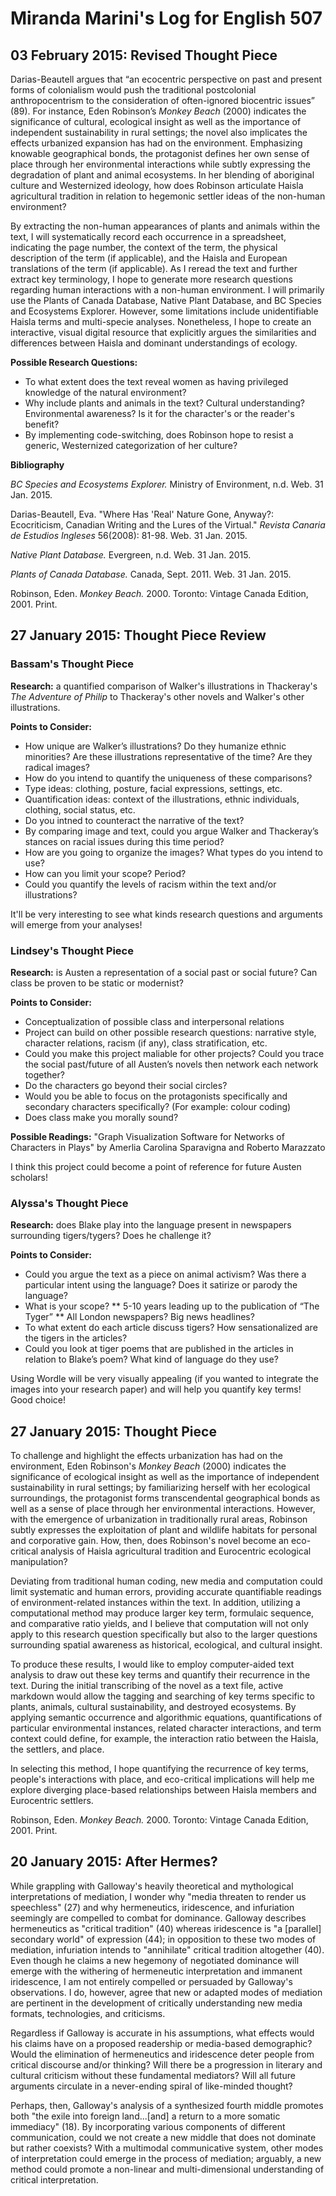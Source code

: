 # Miranda Marini's Log for English 507

## 03 February 2015: Revised Thought Piece

Darias-Beautell argues that “an ecocentric perspective on past and present forms of colonialism would push the traditional postcolonial anthropocentrism to the consideration of often-ignored biocentric issues” (89). For instance, Eden Robinson’s *Monkey Beach* (2000) indicates the significance of cultural, ecological insight as well as the importance of independent sustainability in rural settings; the novel also implicates the effects urbanized expansion has had on the environment. Emphasizing knowable geographical bonds, the protagonist defines her own sense of place through her environmental interactions while subtly expressing the degradation of plant and animal ecosystems. In her blending of aboriginal culture and Westernized ideology, how does Robinson articulate Haisla agricultural tradition in relation to hegemonic settler ideas of the non-human environment?

By extracting the non-human appearances of plants and animals within the text, I will systematically record each occurrence in a spreadsheet, indicating the page number, the context of the term, the physical description of the term (if applicable), and the Haisla and European translations of the term (if applicable). As I reread the text and further extract key terminology, I hope to generate more research questions regarding human interactions with a non-human environment. I will primarily use the Plants of Canada Database, Native Plant Database, and BC Species and Ecosystems Explorer. However, some limitations include unidentifiable Haisla terms and multi-specie analyses. Nonetheless, I hope to create an interactive, visual digital resource that explicitly argues the similarities and differences between Haisla and dominant understandings of ecology.

**Possible Research Questions:**
* To what extent does the text reveal women as having privileged knowledge of the natural environment?
* Why include plants and animals in the text? Cultural understanding? Environmental awareness? Is it for the character's or the reader's benefit?
* By implementing code-switching, does Robinson hope to resist a generic, Westernized categorization of her culture?

**Bibliography**

*BC Species and Ecosystems Explorer.* Ministry of Environment, n.d. Web. 31 Jan. 2015.

Darias-Beautell, Eva. "Where Has 'Real' Nature Gone, Anyway?: Ecocriticism, Canadian Writing and the Lures of the Virtual." *Revista Canaria de Estudios Ingleses* 56(2008): 81-98. Web. 31 Jan. 2015.

*Native Plant Database.* Evergreen, n.d. Web. 31 Jan. 2015.

*Plants of Canada Database.* Canada, Sept. 2011. Web. 31 Jan. 2015.

Robinson, Eden. *Monkey Beach.* 2000. Toronto: Vintage Canada Edition, 2001. Print.

## 27 January 2015: Thought Piece Review

### Bassam's Thought Piece

**Research:** a quantified comparison of Walker's illustrations in Thackeray's *The Adventure of Philip* to Thackeray's other novels and Walker's other illustrations.

**Points to Consider:**
* How unique are Walker’s illustrations? Do they humanize ethnic minorities? Are these illustrations representative of the time? Are they radical images?
* How do you intend to quantify the uniqueness of these comparisons?
* Type ideas: clothing, posture, facial expressions, settings, etc.
* Quantification ideas: context of the illustrations, ethnic individuals, clothing, social status, etc.
* Do you intned to counteract the narrative of the text?
* By comparing image and text, could you argue Walker and Thackeray’s stances on racial issues during this time period?
* How are you going to organize the images? What types do you intend to use?
* How can you limit your scope? Period? 
* Could you quantify the levels of racism within the text and/or illustrations?

It'll be very interesting to see what kinds research questions and arguments will emerge from your analyses!

### Lindsey's Thought Piece

**Research:** is Austen a representation of a social past or social future? Can class be proven to be static or modernist?

**Points to Consider:**
* Conceptualization of possible class and interpersonal relations
* Project can build on other possible research questions: narrative style, character relations, racism (if any), class stratification, etc.
* Could you make this project maliable for other projects? Could you trace the social past/future of all Austen’s novels then network each network together?
* Do the characters go beyond their social circles?
* Would you be able to focus on the protagonists specifically and secondary characters specifically? (For example: colour coding)
* Does class make you morally sound?

**Possible Readings:**
"Graph Visualization Software for Networks of Characters in Plays" by Amerlia Carolina Sparavigna and Roberto Marazzato

I think this project could become a point of reference for future Austen scholars!

### Alyssa's Thought Piece

**Research:** does Blake play into the language present in newspapers surrounding tigers/tygers? Does he challenge it?

**Points to Consider:**
* Could you argue the text as a piece on animal activism? Was there a particular intent using the language? Does it satirize or parody the language?
* What is your scope?
** 5-10 years leading up to the publication of “The Tyger”
** All London newspapers? Big news headlines?
* To what extent do each article discuss tigers? How sensationalized are the tigers in the articles?
* Could you look at tiger poems that are published in the articles in relation to Blake’s poem? What kind of language do they use?

Using Wordle will be very visually appealing (if you wanted to integrate the images into your research paper) and will help you quantify key terms! Good choice!

## 27 January 2015: Thought Piece

To challenge and highlight the effects urbanization has had on the environment, Eden Robinson's *Monkey Beach* (2000) indicates the significance of ecological insight as well as the importance of independent sustainability in rural settings; by familiarizing herself with her ecological surroundings, the protagonist forms transcendental geographical bonds as well as a sense of place through her environmental interactions. However, with the emergence of urbanization in traditionally rural areas, Robinson subtly expresses the exploitation of plant and wildlife habitats for personal and corporative gain. How, then, does Robinson's novel become an eco-critical analysis of Haisla agricultural tradition and Eurocentric ecological manipulation?

Deviating from traditional human coding, new media and computation could limit systematic and human errors, providing accurate quantifiable readings of environment-related instances within the text. In addition, utilizing a computational method may produce larger key term, formulaic sequence, and comparative ratio yields, and I believe that computation will not only apply to this research question specifically but also to the larger questions surrounding spatial awareness as historical, ecological, and cultural insight.

To produce these results, I would like to employ computer-aided text analysis to draw out these key terms and quantify their recurrence in the text. During the initial transcribing of the novel as a text file, active markdown would allow the tagging and searching of key terms specific to plants, animals, cultural sustainability, and destroyed ecosystems. By applying semantic occurrence and algorithmic equations, quantifications of particular environmental instances, related character interactions, and term context could define, for example, the interaction ratio between the Haisla, the settlers, and place.

In selecting this method, I hope quantifying the recurrence of key terms, people's interactions with place, and eco-critical implications will help me explore diverging place-based relationships between Haisla members and Eurocentric settlers.

Robinson, Eden. *Monkey Beach.* 2000. Toronto: Vintage Canada Edition, 2001. Print.

## 20 January 2015: After Hermes?

While grappling with Galloway's heavily theoretical and mythological interpretations of mediation, I wonder why "media threaten to render us speechless" (27) and why hermeneutics, iridescence, and infuriation seemingly are compelled to combat for dominance. Galloway describes hermeneutics as "critical tradition" (40) whereas iridescence is "a [parallel] secondary world" of expression (44); in opposition to these two modes of mediation, infuriation intends to "annihilate" critical tradition altogether (40). Even though he claims a new hegemony of negotiated dominance will emerge with the withering of hermeneutic interpretation and immanent iridescence, I am not entirely compelled or persuaded by Galloway's observations. I do, however, agree that new or adapted modes of mediation are pertinent in the development of critically understanding new media formats, technologies, and criticisms.

Regardless if Galloway is accurate in his assumptions, what effects would his claims have on a proposed readership or media-based demographic? Would the elimination of hermeneutics and iridescence deter people from critical discourse and/or thinking? Will there be a progression in literary and cultural criticism without these fundamental mediators? Will all future arguments circulate in a never-ending spiral of like-minded thought?

Perhaps, then, Galloway's analysis of a synthesized fourth middle promotes both "the exile into foreign land...[and] a return to a more somatic immediacy" (18). By incorporating various components of different communication, could we not create a new middle that does not dominate but rather coexists? With a multimodal communicative system, other modes of interpretation could emerge in the process of mediation; arguably, a new method could promote a non-linear and multi-dimensional understanding of critical interpretation.